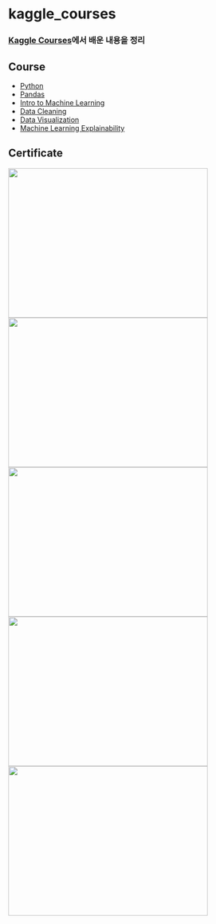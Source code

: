 # kaggle_courses

### [Kaggle Courses](https://www.kaggle.com/learn)에서 배운 내용을 정리


## Course
- [Python](https://github.com/Jalbin1307/kaggle_courses/tree/main/Python) 
- [Pandas](https://github.com/Jalbin1307/kaggle_courses/tree/main/Pandas) 
- [Intro to Machine Learning](https://github.com/Jalbin1307/kaggle_courses/tree/main/Intro_to_Machine_Learning) 
- [Data Cleaning](https://github.com/Jalbin1307/kaggle_courses/tree/main/Data_Cleaning)
- [Data Visualization](https://github.com/Jalbin1307/kaggle_courses/tree/main/Data_Visualization)
- [Machine Learning Explainability](https://github.com/Jalbin1307/kaggle_courses/tree/main/Machine_Learning_Explainability)




## Certificate

<img src="https://user-images.githubusercontent.com/70004933/126608806-4a31943b-17b8-4add-a8e3-dea1aa81079b.png" width="400" height="300"/>
<img src="https://user-images.githubusercontent.com/70004933/126753088-1314a277-56f7-4c73-a814-44a4a30f7de9.png" width="400" height="300"/>
<img src="https://user-images.githubusercontent.com/70004933/126921870-7e45402f-ee36-48c5-94fa-48df3f4760ec.png" width="400" height="300"/>
<img src="https://user-images.githubusercontent.com/70004933/127123616-26601b98-b189-42d0-a11c-ba25a62af9f1.png" width="400" height="300"/>
<img src="https://user-images.githubusercontent.com/70004933/127270658-24bd523b-1906-423a-9695-0f3d3e10c4af.png" width="400" height="300"/>
